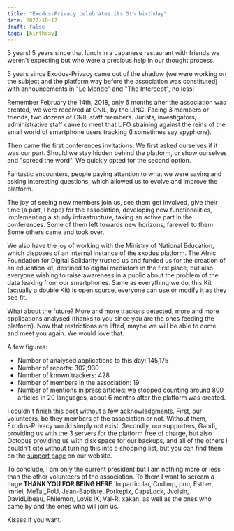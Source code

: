 ```yaml
---
title: "Exodus-Privacy celebrates its 5th birthday"
date: 2022-10-17
draft: false
tags: [birthday]
---
```


5 years! 5 years since that lunch in a Japanese restaurant with friends we weren't expecting but who were a precious help in our thought process.

5 years since Exodus-Privacy came out of the shadow (we were working on the subject and the platform way before the association was constituted) with announcements in "Le Monde" and "The Intercept", no less!

Remember February the 14th, 2018, only 6 months after the association was created, we were received at CNIL, by the LINC. Facing 3 members or friends, two dozens of CNIL staff members. Jurists, investigators, administrative staff came to meet that UFO straining against the reins of the small world of smartphone users tracking (I sometimes say spyphone).

Then came the first conferences invitations. We first asked ourselves if it was our part. Should we stay hidden behind the platform, or show ourselves and "spread the word". We quickly opted for the second option.

Fantastic encounters, people paying attention to what we were saying and asking interesting questions, which allowed us to evolve and improve the platform.

The joy of seeing new members join us, see them get involved, give their time (a part, I hope) for the association, developing new functionalities, implementing a sturdy infrastructure, taking an active part in the conferences. Some of them left towards new horizons, farewell to them. Some others came and took over.

We also have the joy of working with the Ministry of National Education, which disposes of an internal instance of the εxodus platform.
The Afnic Foundation for Digital Solidarity trusted us and funded us for the creation of an education kit, destined to digital mediators in the first place, but also everyone wishing to raise awareness in a public about the problem of the data leaking from our smartphones.
Same as everything we do, this Kit (actually a double Kit) is open source, everyone can use or modify it as they see fit.

What about the future? More and more trackers detected, more and more applications analysed (thanks to you since you are the ones feeding the platform). Now that restrictions are lifted, maybe we will be able to come and meet you again. We would love that.

A few figures:
- Number of analysed applications to this day: 145,175
- Number of reports: 302,930
- Number of known trackers: 428
- Number of members in the association: 19
- Number of mentions in press articles: we stopped counting around 800 articles in 20 languages, about 6 months after the platform was created.

I couldn't finish this post without a few acknowledgments. First, our volunteers, be they members of the association or not. Without them, Exodus-Privacy would simply not exist. Secondly, our supporters, Gandi, providing us with the 3 servers for the platform free of charge, but also Octopus providing us with disk space for our backups, and all of the others I couldn't cite without turning this into a shopping list, but you can find them on the [support page](https://exodus-privacy.eu.org/en/page/supporters/) on our website.

To conclude, I am only the current president but I am nothing more or less than the other volunteers of the association. To them I want to scream a huge **THANK YOU FOR BEING HERE**. In particular, Codimp, pnu, Esther, Imriel, MeTal_PoU, Jean-Baptiste, Porkepix, CapsLock, Jvoisin, DavidLibeau, Philémon, Lovis IX, Val-R, xakan, as well as the ones who came by and the ones who will join us.

Kisses if you want.
